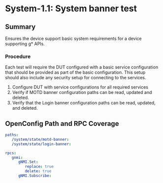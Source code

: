 # System-1.1: System banner test

## Summary

Ensures the device support basic system requirements for a device supporting g* APIs.

### Procedure

Each test will require the DUT configured with a basic service configuration that
should be provided as part of the basic configuration.  This setup should also include
any security setup for connecting to the services.

1. Configure DUT with service configurations for all required services
2. Verify if MOTD banner configuration paths can be read, updated and deleted.
3. Verify that the Login banner configuration paths can be read, updated, and deleted.

## OpenConfig Path and RPC Coverage

```yaml
paths:
   /system/state/motd-banner:
   /system/state/login-banner:

rpcs:
   gnmi:
      gNMI.Set:
         replace: true
         delete: true
      gNMI.Subscribe:
```
